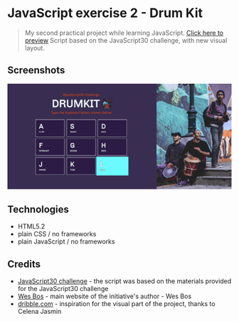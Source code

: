 # JavaScript exercise 2 - Drum Kit
> My second practical project while learning JavaScript. [Click here to preview](https://karbudzik.github.io/JavaScript-exercise-2-drumkit/) 
> Script based on the JavaScript30 challenge, with new visual layout.


## Screenshots
![Drumkit_screenshot](img/screenshot.jpg)

## Technologies
* HTML5.2
* plain CSS / no frameworks
* plain JavaScript / no frameworks

## Credits
* [JavaScript30 challenge](https://javascript30.com) - the script was based on the materials provided for the JavaScript30 challenge
* [Wes Bos](https://wesbos.com/about/) - main website of the initiative's author - Wes Bos
* [dribble.com](https://dribbble.com/shots/3712124--JavaScript30-Day-1-JS-Drum-Kit) - inspiration for the visual part of the project, thanks to Celena Jasmin
